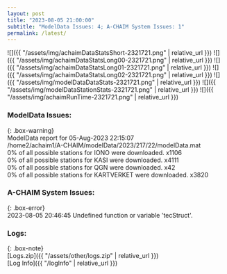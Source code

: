 ```yaml
---
layout: post
title: "2023-08-05 21:00:00"
subtitle: "ModelData Issues: 4; A-CHAIM System Issues: 1"
permalink: /latest/
---
```


![]({{ "/assets/img/achaimDataStatsShort-2321721.png" | relative_url }})
![]({{ "/assets/img/achaimDataStatsLong00-2321721.png" | relative_url }})
![]({{ "/assets/img/achaimDataStatsLong01-2321721.png" | relative_url }})
![]({{ "/assets/img/achaimDataStatsLong02-2321721.png" | relative_url }})
![]({{ "/assets/img/modelDataDataStats-2321721.png" | relative_url }})
![]({{ "/assets/img/modelDataStationStats-2321721.png" | relative_url }})
![]({{ "/assets/img/achaimRunTime-2321721.png" | relative_url }})


### ModelData Issues:  
  
{: .box-warning}  
 ModelData report for 05-Aug-2023 22:15:07   
 /home2/achaim1/A-CHAIM/modelData/2023/217/22/modelData.mat   
 0% of all possible stations for IONO were downloaded. x1106   
 0% of all possible stations for KASI were downloaded. x4111   
 0% of all possible stations for QGN were downloaded. x42   
 0% of all possible stations for KARTVERKET were downloaded. x3820   
  
### A-CHAIM System Issues:  
  
{: .box-error}  
2023-08-05 20:46:45 Undefined function or variable 'tecStruct'.  

### Logs:  
  
{: .box-note}  
[Logs.zip]({{ "/assets/other/logs.zip" | relative_url }})  
[Log Info]({{ "/logInfo" | relative_url }})  
